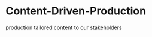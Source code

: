 Content-Driven-Production
=========================

production tailored content to our stakeholders
